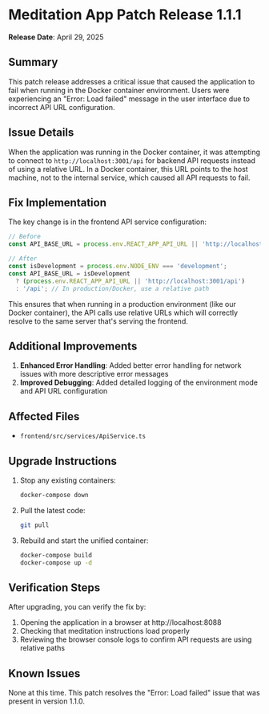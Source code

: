 # Meditation App Patch Release 1.1.1

**Release Date**: April 29, 2025

## Summary

This patch release addresses a critical issue that caused the application to fail when running in the Docker container environment. Users were experiencing an "Error: Load failed" message in the user interface due to incorrect API URL configuration.

## Issue Details

When the application was running in the Docker container, it was attempting to connect to `http://localhost:3001/api` for backend API requests instead of using a relative URL. In a Docker container, this URL points to the host machine, not to the internal service, which caused all API requests to fail.

## Fix Implementation

The key change is in the frontend API service configuration:

```typescript
// Before
const API_BASE_URL = process.env.REACT_APP_API_URL || 'http://localhost:3001/api';

// After
const isDevelopment = process.env.NODE_ENV === 'development';
const API_BASE_URL = isDevelopment
  ? (process.env.REACT_APP_API_URL || 'http://localhost:3001/api')
  : '/api'; // In production/Docker, use a relative path
```

This ensures that when running in a production environment (like our Docker container), the API calls use relative URLs which will correctly resolve to the same server that's serving the frontend.

## Additional Improvements

1. **Enhanced Error Handling**: Added better error handling for network issues with more descriptive error messages
2. **Improved Debugging**: Added detailed logging of the environment mode and API URL configuration

## Affected Files

- `frontend/src/services/ApiService.ts`

## Upgrade Instructions

1. Stop any existing containers:
   ```bash
   docker-compose down
   ```

2. Pull the latest code:
   ```bash
   git pull
   ```

3. Rebuild and start the unified container:
   ```bash
   docker-compose build
   docker-compose up -d
   ```

## Verification Steps

After upgrading, you can verify the fix by:

1. Opening the application in a browser at http://localhost:8088
2. Checking that meditation instructions load properly
3. Reviewing the browser console logs to confirm API requests are using relative paths

## Known Issues

None at this time. This patch resolves the "Error: Load failed" issue that was present in version 1.1.0.